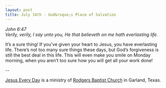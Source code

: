 ```yaml
---
layout: post
title: July 14th - God&rsquo;s Place of Salvation
---
```


_John 6:47  
Verily, verily, I say unto you, He that believeth on me hath
everlasting life._

It&rsquo;s a sure thing! If you&rsquo;ve given your heart to Jesus,
you have everlasting life. There&rsquo;s not too many sure things
these days, but God&rsquo;s forgiveness is still the best deal in
this life. This will even make you smile on Monday morning, when you
aren&rsquo;t too sure how you will get all your work done!

 --

<a href=http://jesuseveryday.net>Jesus Every Day</a> is a ministry of <a href=http://rodgersbaptist.net>Rodgers Baptist Church</a> in Garland, Texas.

